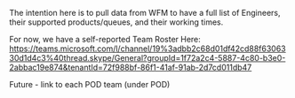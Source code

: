 The intention here is to pull data from WFM to have a full list of Engineers, their supported products/queues, and their working times.

For now, we have a self-reported Team Roster Here: https://teams.microsoft.com/l/channel/19%3adbb2c68d01df42cd88f6306330d1d4c3%40thread.skype/General?groupId=1f72a2c4-5887-4c80-b3e0-2abbac19e874&tenantId=72f988bf-86f1-41af-91ab-2d7cd011db47


Future - link to each POD team (under POD) 